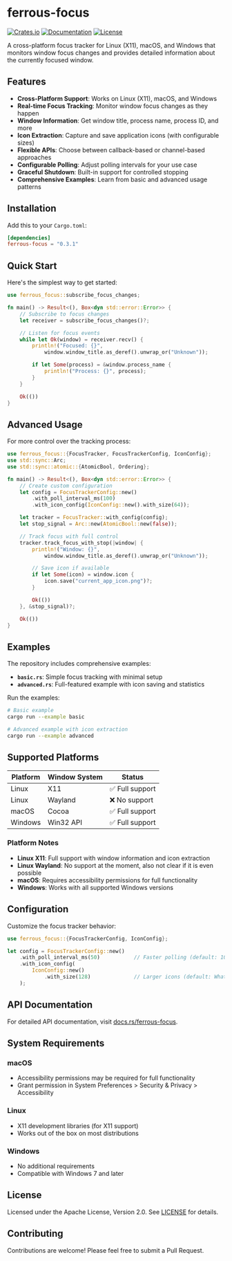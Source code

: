 # ferrous-focus

[![Crates.io](https://img.shields.io/crates/v/ferrous-focus.svg)](https://crates.io/crates/ferrous-focus)
[![Documentation](https://docs.rs/ferrous-focus/badge.svg)](https://docs.rs/ferrous-focus)
[![License](https://img.shields.io/badge/license-Apache%202.0-blue.svg)](LICENSE)

A cross-platform focus tracker for Linux (X11), macOS, and Windows that monitors window focus changes and provides detailed information about the currently focused window.

## Features

-   **Cross-Platform Support**: Works on Linux (X11), macOS, and Windows
-   **Real-time Focus Tracking**: Monitor window focus changes as they happen
-   **Window Information**: Get window title, process name, process ID, and more
-   **Icon Extraction**: Capture and save application icons (with configurable sizes)
-   **Flexible APIs**: Choose between callback-based or channel-based approaches
-   **Configurable Polling**: Adjust polling intervals for your use case
-   **Graceful Shutdown**: Built-in support for controlled stopping
-   **Comprehensive Examples**: Learn from basic and advanced usage patterns

## Installation

Add this to your `Cargo.toml`:

```toml
[dependencies]
ferrous-focus = "0.3.1"
```

## Quick Start

Here's the simplest way to get started:

```rust
use ferrous_focus::subscribe_focus_changes;

fn main() -> Result<(), Box<dyn std::error::Error>> {
    // Subscribe to focus changes
    let receiver = subscribe_focus_changes()?;

    // Listen for focus events
    while let Ok(window) = receiver.recv() {
        println!("Focused: {}",
            window.window_title.as_deref().unwrap_or("Unknown"));

        if let Some(process) = &window.process_name {
            println!("Process: {}", process);
        }
    }

    Ok(())
}
```

## Advanced Usage

For more control over the tracking process:

```rust
use ferrous_focus::{FocusTracker, FocusTrackerConfig, IconConfig};
use std::sync::Arc;
use std::sync::atomic::{AtomicBool, Ordering};

fn main() -> Result<(), Box<dyn std::error::Error>> {
    // Create custom configuration
    let config = FocusTrackerConfig::new()
        .with_poll_interval_ms(100)
        .with_icon_config(IconConfig::new().with_size(64));

    let tracker = FocusTracker::with_config(config);
    let stop_signal = Arc::new(AtomicBool::new(false));

    // Track focus with full control
    tracker.track_focus_with_stop(|window| {
        println!("Window: {}",
            window.window_title.as_deref().unwrap_or("Unknown"));

        // Save icon if available
        if let Some(icon) = window.icon {
            icon.save("current_app_icon.png")?;
        }

        Ok(())
    }, &stop_signal)?;

    Ok(())
}
```

## Examples

The repository includes comprehensive examples:

-   **`basic.rs`**: Simple focus tracking with minimal setup
-   **`advanced.rs`**: Full-featured example with icon saving and statistics

Run the examples:

```bash
# Basic example
cargo run --example basic

# Advanced example with icon extraction
cargo run --example advanced
```

## Supported Platforms

| Platform | Window System | Status          |
| -------- | ------------- | --------------- |
| Linux    | X11           | ✅ Full support |
| Linux    | Wayland       | ❌ No support   |
| macOS    | Cocoa         | ✅ Full support |
| Windows  | Win32 API     | ✅ Full support |

### Platform Notes

-   **Linux X11**: Full support with window information and icon extraction
-   **Linux Wayland**: No support at the moment, also not clear if it is even possible
-   **macOS**: Requires accessibility permissions for full functionality
-   **Windows**: Works with all supported Windows versions

## Configuration

Customize the focus tracker behavior:

```rust
use ferrous_focus::{FocusTrackerConfig, IconConfig};

let config = FocusTrackerConfig::new()
    .with_poll_interval_ms(50)           // Faster polling (default: 100ms)
    .with_icon_config(
        IconConfig::new()
            .with_size(128)              // Larger icons (default: Whatever size the platform provides)
    );
```

## API Documentation

For detailed API documentation, visit [docs.rs/ferrous-focus](https://docs.rs/ferrous-focus).

## System Requirements

### macOS

-   Accessibility permissions may be required for full functionality
-   Grant permission in System Preferences > Security & Privacy > Accessibility

### Linux

-   X11 development libraries (for X11 support)
-   Works out of the box on most distributions

### Windows

-   No additional requirements
-   Compatible with Windows 7 and later

## License

Licensed under the Apache License, Version 2.0. See [LICENSE](LICENSE) for details.

## Contributing

Contributions are welcome! Please feel free to submit a Pull Request.
